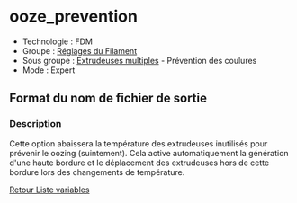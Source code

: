 # ooze_prevention

* Technologie : FDM
* Groupe : [Réglages du Filament](../filament_settings/filament_settings.md)
* Sous groupe : [Extrudeuses multiples](../print_settings/print_settings.md#extrudeuses-multiples) - Prévention des coulures
* Mode : Expert

## Format du nom de fichier de sortie

### Description

Cette option abaissera la température des extrudeuses inutilisés pour prévenir le oozing (suintement).
Cela active automatiquement la génération d'une haute bordure et le déplacement des extrudeuses hors de cette bordure lors des changements de température.

    
[Retour Liste variables](variable_list.md)